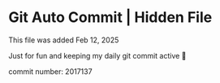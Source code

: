 # Git Auto Commit | Hidden File

This file was added Feb 12, 2025

Just for fun and keeping my daily git commit active 🤪

commit number: 2017137
